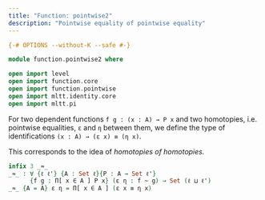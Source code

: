```yaml
---
title: "Function: pointwise2"
description: "Pointwise equality of pointwise equality"
---
```


```agda
{-# OPTIONS --without-K --safe #-}

module function.pointwise2 where

open import level
open import function.core
open import function.pointwise
open import mltt.identity.core
open import mltt.pi
```

For two dependent functions `f g : (x : A) → P x` and two homotopies,
i.e. pointwise equalities, `ε` and `η` between them, we define the
type of identifications `(x : A) → (ε x) ≡ (η x)`.

This corresponds to the idea of *homotopies of homotopies.*

```agda
infix 3 _≈_
_≈_ : ∀ {ℓ ℓ'} {A : Set ℓ}{P : A → Set ℓ'} 
      {f g : Π[ x ∈ A ] P x} (ε η : f ~ g) → Set (ℓ ⊔ ℓ')
_≈_ {A = A} ε η = Π[ x ∈ A ] (ε x ≡ η x)
```

